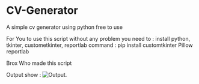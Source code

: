 # CV-Generator
A simple cv generator using python free to use

For You to use this script without any problem you need to : 
install python, tkinter, custometkinter, reportlab
command : pip install customtkinter Pillow reportlab

Brox Who made this script

Output show :
![Output]([image_url](https://github.com/thebroxo/CV-Generator/blob/9c9bf4157aa09ef756f445ce00e0513a30c16d24/showoff.png)).
